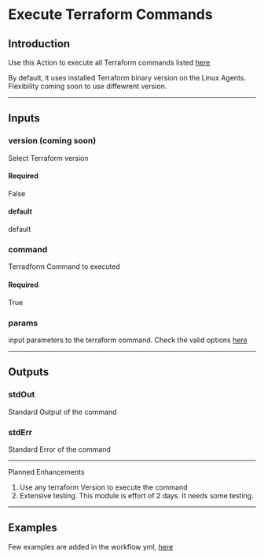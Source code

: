 # Execute Terraform Commands

## Introduction
Use this Action to execute all Terraform commands listed [here](https://www.terraform.io/docs/commands/index.html)

By default, it uses installed Terraform binary version on the Linux Agents. Flexibility coming soon to use diffewrent version.

---
## Inputs

### version (coming soon)
Select Terraform version

#### Required
False

#### default
default

### command
Terradform Command to executed

#### Required
True

### params
input parameters to the terraform command. Check the valid options [here](https://github.com/KhannaAbhinav/terraform-action/blob/master/src/typings/interfaces.d.ts)


---

## Outputs

### stdOut

Standard Output of the command

### stdErr

Standard Error of the command


---
Planned Enhancements

1. Use any terraform Version to execute the command
2. Extensive testing. This module is effort of 2 days. It needs some testing.

--- 

## Examples

Few examples are added in the workflow yml, [here](./.github/workflows/main.yml)